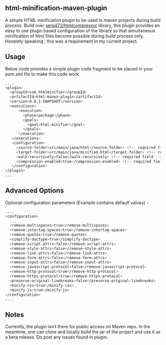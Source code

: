 ## html-minification-maven-plugin
A simple HTML minification plugin to be used in maven projects during build process. Build over [serg472/htmlcompressor](https://github.com/serg472/htmlcompressor) library, this plugin provides an easy to use plugin based configuration of the library so that simultaneous minification of html files become possible during build process only. Honestly speaking , this was a requirement in my current project.

## Usage
Below code provides a simple plugin code fragment to be placed in your pom.xml file to make this code work.
```sh
....
<plugin>
  <groupId>com.htmlminifier</groupId>
  <artifactId>html-maven-plugin</artifactId>
  <version>0.0.1-SNAPSHOT</version>
  <executions>
      <execution>
        <phase>package</phase>
        <goals>
          <goal>html-minifier</goal>
        </goals>
      </execution>
   </executions>
   <configuration>
     <source-folder>src/main/java/html</source-folder> <!-- required field -->
     <target-folder>src/main/java/minified-html</target-folder> <!-- required field -->
     <walk-recursively>false</walk-recursively> <!-- required field -->
     <compression-enabled>true</compression-enabled> <!-- required field -->
   </configuration>
</plugin>
....
```
## Advanced Options
Optional configuration parameters (Example contains default values) - 
```sh
....
<configuration>
  ...
  <remove-multispaces>true</remove-multispaces>
  <remove-intertag-spaces>true</remove-intertag-spaces>
  <remove-quotes>true</remove-quotes>
  <simplify-doctype>true</simplify-doctype>
  <remove-script-attrs>false</remove-script-attrs>
  <remove-style-attrs>false</remove-style-attrs>
  <remove-link-attrs>false</remove-link-attrs>
  <remove-form-attrs>false</remove-form-attrs>
  <remove-input-attrs>false</remove-input-attrs>
  <remove-javascript-protocol>false</remove-javascript-protocol>
  <remove-http-protocol>true</remove-http-protocol>
  <remove-https-protocol>true</remove-https-protocol>
  <preserve-original-linebreaks>false</preserve-original-linebreaks>
  <minify-css>true</minify-css>
  <minify-js>true</minify-js>
</configuration>
....
```
## Notes
Currently, the plugin isn't there for public access on Maven repo. In the meantime, one can clone and locally build the jar of the project and use it as a beta release. Do post any issues found in plugin.
